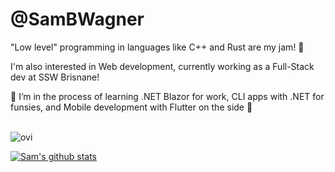 <h1>@SamBWagner</h1>
<p>"Low level" programming in languages like C++ and Rust are my jam! 🍓</p>
<p>I'm also interested in Web development, currently working as a Full-Stack dev at SSW Brisnane!</p>
<p>🌱 I’m in the process of learning .NET Blazor for work, CLI apps with .NET for funsies, and Mobile development with Flutter on the side 🦋</p>
<br/>
<img src="https://github-readme-stats.vercel.app/api/top-langs?username=SamBWagner&show_icons=true&locale=en&layout=compact&theme=chartreuse-dark" alt="ovi" />
<br/>

[![Sam's github stats](https://github-readme-stats.vercel.app/api?username=SamBWagner&theme=dark)](https://github.com/SamBWagner/github-readme-stats)
